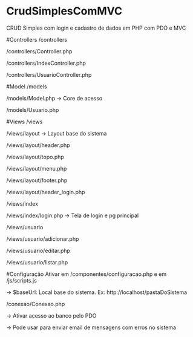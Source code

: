 # CrudSimplesComMVC
CRUD Simples com login e cadastro de dados em PHP com PDO e MVC

#Controllers
/controllers

/controllers/Controller.php

/controllers/IndexController.php

/controllers/UsuarioController.php

#Model
/models

/models/Model.php -> Core de acesso

/models/Usuario.php

#Views
/views


/views/layout -> Layout base do sistema

/views/layout/header.php

/views/layout/topo.php

/views/layout/menu.php

/views/layout/footer.php

/views/layout/header_login.php


/views/index

/views/index/login.php -> Tela de login e pg principal


/views/usuario

/views/usuario/adicionar.php

/views/usuario/editar.php

/views/usuario/listar.php

#Configuração
Ativar em /componentes/configuracao.php e em /js/scripts.js 

-> $baseUrl: Local base do sistema. Ex: http://localhost/pastaDoSistema


/conexao/Conexao.php

-> Ativar acesso ao banco pelo PDO

-> Pode usar para enviar email de mensagens com erros no sistema

